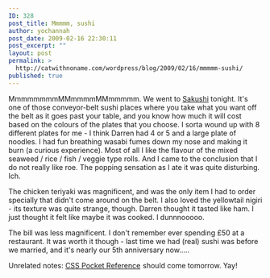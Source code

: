 ```yaml
---
ID: 328
post_title: Mmmmm, sushi
author: yochannah
post_date: 2009-02-16 22:30:11
post_excerpt: ""
layout: post
permalink: >
  http://catwithnoname.com/wordpress/blog/2009/02/16/mmmmm-sushi/
published: true
---
```

MmmmmmmmMMmmmmMMmmmmm. We went to <a href="http://www.sakushi.co.uk/home/">Sakushi</a> tonight. It's one of those conveyor-belt sushi places where you take what you want off the belt as it goes past your table, and you know how much it will cost based on the colours of the plates that you choose. I sorta wound up with 8 different plates for me - I think Darren had 4 or 5 and a large plate of noodles.  I had fun breathing wasabi fumes down my nose and making it burn (a curious experience). Most of all I like the flavour of the mixed seaweed / rice / fish / veggie type rolls. And I came to the conclusion that I do not really like roe. The popping sensation as I ate it was quite disturbing. Ich.

The chicken teriyaki was magnificent, and was the only item I had to order specially that didn't come around on the belt. I also loved the yellowtail nigiri - its texture was quite strange, though. Darren thought it tasted like ham. I just thought it felt like maybe it was cooked. I dunnnooooo.

The bill was less magnificent. I don't remember ever spending £50 at a restaurant. It was worth it though - last time we had (real) sushi was before we married, and it's nearly our 5th anniversary now.....

Unrelated notes: <a href="http://www.amazon.co.uk/gp/product/0596515057?ie=UTF8&tag=cat09-21&linkCode=as2&camp=1634&creative=19450&creativeASIN=0596515057">CSS Pocket Reference</a><img src="http://www.assoc-amazon.co.uk/e/ir?t=cat09-21&l=as2&o=2&a=0596515057" width="1" height="1" border="0" alt="" style="border:none !important; margin:0px !important;" /> should come tomorrow. Yay!